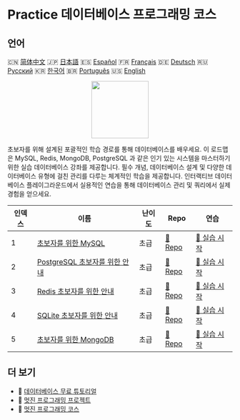 # Practice 데이터베이스 프로그래밍 코스

## 언어

🇨🇳 [简体中文](README_zh.md) 🇯🇵 [日本語](README_ja.md) 🇪🇸 [Español](README_es.md) 🇫🇷 [Français](README_fr.md) 🇩🇪 [Deutsch](README_de.md) 🇷🇺 [Русский](README_ru.md) 🇰🇷 [한국어](README_ko.md) 🇧🇷 [Português](README_pt.md) 🇺🇸 [English](README.md) 

<div align="center">
<img width="128px" src="https://file.labex.io/path/S2s0kYPxCISr.png">
</div>

초보자를 위해 설계된 포괄적인 학습 경로를 통해 데이터베이스를 배우세요. 이 로드맵은 MySQL, Redis, MongoDB, PostgreSQL 과 같은 인기 있는 시스템을 마스터하기 위한 실습 데이터베이스 강좌를 제공합니다. 필수 개념, 데이터베이스 설계 및 다양한 데이터베이스 유형에 걸친 관리를 다루는 체계적인 학습을 제공합니다. 인터랙티브 데이터베이스 플레이그라운드에서 실용적인 연습을 통해 데이터베이스 관리 및 쿼리에서 실제 경험을 얻으세요.

|   인덱스 | 이름                                                                                  | 난이도   | Repo                                                              | 연습                                                                 |
|----------|---------------------------------------------------------------------------------------|----------|-------------------------------------------------------------------|----------------------------------------------------------------------|
|        1 | [초보자를 위한 MySQL](https://labex.io/ko/courses/mysql-for-beginners)                | 초급     | [🔗 Repo](https://github.com/labex-labs/mysql-for-beginners)      | [🚀 실습 시작](https://labex.io/ko/courses/mysql-for-beginners)      |
|        2 | [PostgreSQL 초보자를 위한 안내](https://labex.io/ko/courses/postgresql-for-beginners) | 초급     | [🔗 Repo](https://github.com/labex-labs/postgresql-for-beginners) | [🚀 실습 시작](https://labex.io/ko/courses/postgresql-for-beginners) |
|        3 | [Redis 초보자를 위한 안내](https://labex.io/ko/courses/redis-for-beginners)           | 초급     | [🔗 Repo](https://github.com/labex-labs/redis-for-beginners)      | [🚀 실습 시작](https://labex.io/ko/courses/redis-for-beginners)      |
|        4 | [SQLite 초보자를 위한 안내](https://labex.io/ko/courses/sqlite-for-beginners)         | 초급     | [🔗 Repo](https://github.com/labex-labs/sqlite-for-beginners)     | [🚀 실습 시작](https://labex.io/ko/courses/sqlite-for-beginners)     |
|        5 | [초보자를 위한 MongoDB](https://labex.io/ko/courses/mongodb-for-beginners)            | 초급     | [🔗 Repo](https://github.com/labex-labs/mongodb-for-beginners)    | [🚀 실습 시작](https://labex.io/ko/courses/mongodb-for-beginners)    |

## 더 보기

- 🔗 [데이터베이스 무료 튜토리얼](https://github.com/labex-labs/database-free-tutorials)
- 🔗 [멋진 프로그래밍 프로젝트](https://github.com/labex-labs/awesome-programming-projects)
- 🔗 [멋진 프로그래밍 코스](https://github.com/labex-labs/awesome-programming-courses)


